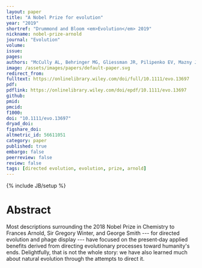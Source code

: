 ```yaml
---
layout: paper
title: "A Nobel Prize for evolution"
year: "2019"
shortref: "Drummond and Bloom <em>Evolution</em> 2019"
nickname: nobel-prize-arnold
journal: "Evolution"
volume: 
issue:
pages:
authors: "McCully AL, Behringer MG, Gliessman JR, Pilipenko EV, Mazny JL, Lynch M, Drummond DA, McKinlay JB"
image: /assets/images/papers/default-paper.svg
redirect_from: 
fulltext: https://onlinelibrary.wiley.com/doi/full/10.1111/evo.13697
pdf: 
pdflink: https://onlinelibrary.wiley.com/doi/epdf/10.1111/evo.13697
github: 
pmid: 
pmcid:
f1000: 
doi: "10.1111/evo.13697"
dryad_doi:
figshare_doi: 
altmetric_id: 56611051
category: paper
published: true
embargo: false
peerreview: false
review: false
tags: [directed evolution, evolution, prize, arnold]
---
```

{% include JB/setup %}

# Abstract 

Most descriptions surrounding the 2018 Nobel Prize in Chemistry to Frances Arnold, Sir Gregory Winter, and George Smith --- for directed evolution and phage display --- have focused on the present‐day applied benefits derived from directing evolutionary processes toward humanity's ends. Delightfully, that is not the whole story: we have also learned much about natural evolution through the attempts to direct it.


